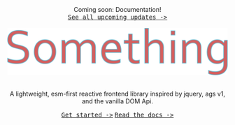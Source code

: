<div align="center">
  Coming soon: Documentation!<br>
  <kbd><a href="/docs/coming-soon.md">See all upcoming updates -&gt;</a></kbd><br><br>
  <img src="drawing.png" width="600" />
  <br><br>
  
  A lightweight, esm-first reactive frontend library inspired by jquery, ags v1, and the vanilla DOM Api.

  <kbd><a href="/docs/get-started.md">Get started -&gt;</a></kbd>
  <kbd><a href="/docs/api.md">Read the docs -&gt;</a></kbd>
</div>
